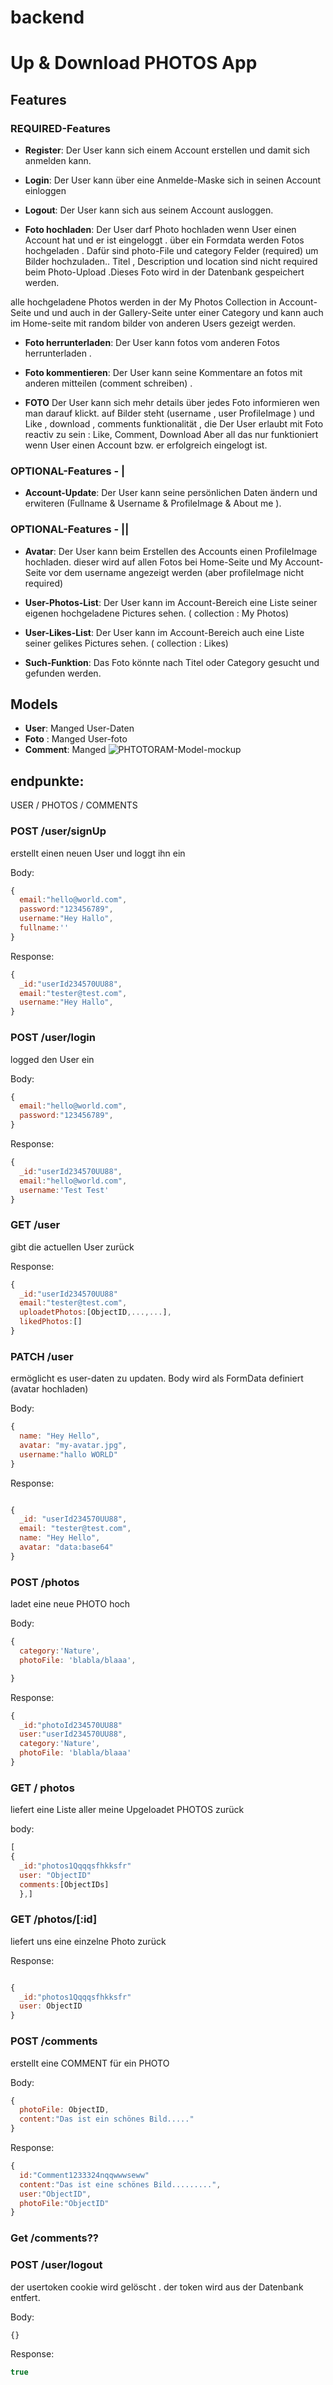 # backend

# Up & Download PHOTOS App

## Features

### REQUIRED-Features

- **Register**: Der User kann sich einem Account erstellen und damit sich anmelden kann.

- **Login**: Der User kann über eine Anmelde-Maske sich in seinen Account einloggen

- **Logout**: Der User kann sich aus seinem Account ausloggen.

- **Foto hochladen**: Der User darf Photo hochladen wenn User einen Account hat und er ist eingeloggt .
  über ein Formdata werden Fotos hochgeladen . Dafür sind photo-File und category Felder (required) um Bilder hochzuladen..
  Titel , Description und location sind nicht required beim Photo-Upload .Dieses Foto wird in der Datenbank gespeichert werden.

alle hochgeladene Photos werden in der My Photos Collection in Account- Seite und und auch in der Gallery-Seite unter einer Category und kann auch im Home-seite mit random bilder von anderen Users gezeigt werden.

- **Foto herrunterladen**: Der User kann fotos vom anderen Fotos herrunterladen .

- **Foto kommentieren**: Der User kann seine Kommentare an fotos mit anderen mitteilen (comment schreiben) .

- **FOTO**
  Der User kann sich mehr details über jedes Foto informieren wen man darauf klickt.
  auf Bilder steht (username , user ProfileImage ) und Like , download , comments funktionalität
  , die Der User erlaubt mit Foto reactiv zu sein : Like, Comment, Download Aber all das nur funktioniert wenn User einen Account bzw. er erfolgreich eingelogt ist.

### OPTIONAL-Features - |

- **Account-Update**: Der User kann seine persönlichen Daten ändern und erwiteren (Fullname & Username & ProfileImage & About me ).

### OPTIONAL-Features - ||

- **Avatar**: Der User kann beim Erstellen des Accounts einen ProfileImage hochladen. dieser wird auf allen Fotos bei Home-Seite und My Account-Seite vor dem username angezeigt werden (aber profileImage nicht required)

- **User-Photos-List**: Der User kann im Account-Bereich eine Liste seiner eigenen hochgeladene Pictures sehen. ( collection : My Photos)

- **User-Likes-List**: Der User kann im Account-Bereich auch eine Liste seiner gelikes Pictures sehen. ( collection : Likes)

- **Such-Funktion**: Das Foto könnte nach Titel oder Category gesucht und gefunden werden.

## Models

- **User**: Manged User-Daten
- **Foto** : Manged User-foto
- **Comment**: Manged
![PHTOTORAM-Model-mockup](https://user-images.githubusercontent.com/81626271/189150270-81efa674-11d4-4212-a21f-de21ea172c36.png)

## endpunkte:

USER / PHOTOS / COMMENTS

### POST /user/signUp

erstellt einen neuen User und loggt ihn ein

Body:

```javaScript
{
  email:"hello@world.com",
  password:"123456789",
  username:"Hey Hallo",
  fullname:''
}
```

Response:

```javaScript
{
  _id:"userId234570UU88",
  email:"tester@test.com",
  username:"Hey Hallo",
}
```

### POST /user/login

logged den User ein

Body:

```javaScript
{
  email:"hello@world.com",
  password:"123456789",
}
```

Response:

```javaScript
{
  _id:"userId234570UU88",
  email:"hello@world.com",
  username:'Test Test'
}
```

### GET /user

gibt die actuellen User zurück

Response:

```javaScript
{
  _id:"userId234570UU88"
  email:"tester@test.com",
  uploadetPhotos:[ObjectID,...,...],
  likedPhotos:[]
}
```

### PATCH /user

ermöglicht es user-daten zu updaten. Body wird als FormData definiert (avatar hochladen)

Body:
```javaScript
{
  name: "Hey Hello",
  avatar: "my-avatar.jpg",
  username:"hallo WORLD"
}
```

Response:
```javaScript

{
  _id: "userId234570UU88",
  email: "tester@test.com",
  name: "Hey Hello",
  avatar: "data:base64"
}
```


### POST /photos

ladet eine neue PHOTO hoch

Body:

```javaScript
{
  category:'Nature',
  photoFile: 'blabla/blaaa',

}
```

Response:

```javaScript
{
  _id:"photoId234570UU88"
  user:"userId234570UU88",
  category:'Nature',
  photoFile: 'blabla/blaaa'
}
```

### GET / photos

liefert eine Liste aller meine Upgeloadet PHOTOS zurück

body:

```JavaScript
[
{
  _id:"photos1Qqqqsfhkksfr"
  user: "ObjectID"
  comments:[ObjectIDs]
  },]
```

### GET /photos/[:id]

liefert uns eine einzelne Photo zurück

Response:

```JavaScript

{
  _id:"photos1Qqqqsfhkksfr"
  user: ObjectID
}

```

### POST /comments

erstellt eine COMMENT für ein PHOTO

Body:

```javaScript
{
  photoFile: ObjectID,
  content:"Das ist ein schönes Bild....."
}
```

Response:

```javaScript
{
  id:"Comment1233324nqqwwwseww"
  content:"Das ist eine schönes Bild.........",
  user:"ObjectID",
  photoFile:"ObjectID"
}
```

### Get /comments??

### POST /user/logout

der usertoken cookie wird gelöscht . der token wird aus der Datenbank entfert.

Body:

```javaScript
{}
```

Response:

```javaScript
true
```
